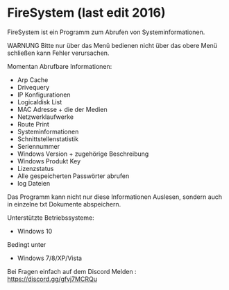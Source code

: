 # FireSystem (last edit 2016)
FireSystem ist ein Programm zum Abrufen von Systeminformationen.

WARNUNG
Bitte nur über das Menü bedienen nicht über das obere Menü schließen kann Fehler verursachen.


Momentan Abrufbare Informationen:

- Arp Cache
- Drivequery
- IP Konfigurationen
- Logicaldisk List
- MAC Adresse + die der Medien
- Netzwerklaufwerke
- Route Print
- Systeminformationen
- Schnittstellenstatistik
- Seriennummer
- Windows Version + zugehörige Beschreibung
- Windows Produkt Key
- Lizenzstatus
- Alle gespeicherten Passwörter abrufen
- log Dateien

Das Programm kann nicht nur diese Informationen Auslesen, sondern auch in einzelne txt Dokumente abspeichern.

Unterstützte Betriebssysteme:
 - Windows 10

Bedingt unter
 - Windows 7/8/XP/Vista

Bei Fragen einfach auf dem Discord Melden :
https://discord.gg/gfvj7MCRQu

